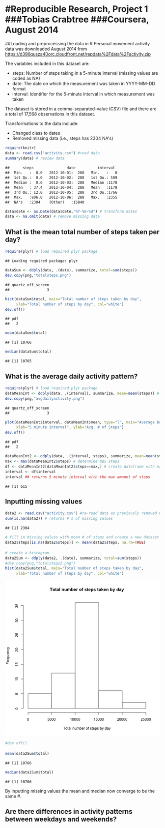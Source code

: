 #Reproducible Research, Project 1  
###Tobias Crabtree
###Coursera, August 2014
========================================================

##Loading and preprocessing the data in R
Personal movement activity data was downloaded August 2014 from 
https://d396qusza40orc.cloudfront.net/repdata%2Fdata%2Factivity.zip

The variables included in this dataset are:
- steps: Number of steps taking in a 5-minute interval (missing values are coded as NA)
- date: The date on which the measurement was taken in YYYY-MM-DD format
- interval: Identifier for the 5-minute interval in which measurement was taken

The dataset is stored in a comma-separated-value (CSV) file and there are a total of 17,568 observations in this dataset.

Transformations to the data include:
- Changed class to dates
- Removed missing data (i.e., steps has 2304 NA's)


```r
require(knitr)
data <- read.csv("activity.csv") #read data 
summary(data) # review data
```

```
##      steps               date          interval   
##  Min.   :  0.0   2012-10-01:  288   Min.   :   0  
##  1st Qu.:  0.0   2012-10-02:  288   1st Qu.: 589  
##  Median :  0.0   2012-10-03:  288   Median :1178  
##  Mean   : 37.4   2012-10-04:  288   Mean   :1178  
##  3rd Qu.: 12.0   2012-10-05:  288   3rd Qu.:1766  
##  Max.   :806.0   2012-10-06:  288   Max.   :2355  
##  NA's   :2304    (Other)   :15840
```

```r
data$date <- as.Date(data$date,"%Y-%m-%d") # transform dates
data <- na.omit(data) # remove missing data 
```

## What is the mean total number of steps taken per day?

```r
require(plyr) # load required plyr package
```

```
## Loading required package: plyr
```

```r
dataSum <- ddply(data, .(date), summarize, total=sum(steps))
dev.copy(png,"totalsteps.png")
```

```
## quartz_off_screen 
##                 3
```

```r
hist(dataSum$total, main="Total number of steps taken by day", 
     xlab="Total number of steps by day", col="white")
dev.off()
```

```
## pdf 
##   2
```

```r
mean(dataSum$total)
```

```
## [1] 10766
```

```r
median(dataSum$total)
```

```
## [1] 10765
```

## What is the average daily activity pattern?

```r
require(plyr) # load required plyr package
dataMeanInt <- ddply(data, .(interval), summarize, mean=mean(steps)) # calculate mean steps by day
dev.copy(png,"avgdailyactivity.png")
```

```
## quartz_off_screen 
##                 3
```

```r
plot(dataMeanInt$interval, dataMeanInt$mean, type="l", main="Average Daily Activity Pattern", 
     xlab="5 minute interval", ylab="Avg. # of Steps")
dev.off()
```

```
## pdf 
##   2
```

```r
dataMeanInt2 <- ddply(data, .(interval, steps), summarize, mean=mean(steps)) # calculate mean steps by day
max <- max(dataMeanInt2$steps) # determine max steps
df <- dataMeanInt2[dataMeanInt2$steps==max,] # create dataframe with max steps and interval
interval <- df$interval
interval ## returns 5 minute interval with the max amount of steps
```

```
## [1] 615
```


## Inputting missing values

```r
data2 <- read.csv("activity.csv") #re-read data as previously removed missing values
sum(is.na(data2)) # returns #'s of missing values
```

```
## [1] 2304
```

```r
# fill in missing values with mean # of steps and create a new dataset
data2$steps[is.na(data2$steps)] <- mean(data2$steps, na.rm=TRUE)

# create a histogram
data2Sum <- ddply(data2, .(date), summarize, total=sum(steps))
#dev.copy(png,"totalsteps2.png")
hist(data2Sum$total, main="Total number of steps taken by day", 
     xlab="Total number of steps by day", col="white")
```

![plot of chunk unnamed-chunk-4](figure/unnamed-chunk-4.png) 

```r
#dev.off()

mean(data2Sum$total)
```

```
## [1] 10766
```

```r
median(data2Sum$total)
```

```
## [1] 10766
```
By inputting missing values the mean and median now converge to be the same #.

## Are there differences in activity patterns between weekdays and weekends?


